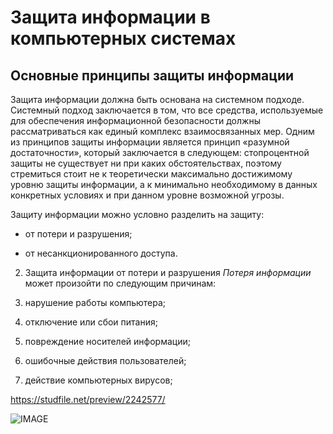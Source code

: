 # Защита информации в компьютерных системах
## Основные принципы защиты информации
Защита информации должна быть основана на системном подходе. Системный подход заключается в том, что все средства, используемые для обеспечения информационной безопасности должны рассматриваться как единый комплекс взаимосвязанных мер. Одним из принципов защиты информации является принцип «разумной достаточности», который заключается в следующем: стопроцентной защиты не существует ни при каких обстоятельствах, поэтому стремиться стоит не к теоретически максимально достижимому уровню защиты информации, а к минимально необходимому в данных конкретных условиях и при данном уровне возможной угрозы.

Защиту информации можно условно разделить на защиту:

* от потери и разрушения;

* от несанкционированного доступа.

2. Защита информации от потери и разрушения
*Потеря информации*  может произойти по следующим причинам:

1. нарушение работы компьютера;

2. отключение или сбои питания;

3. повреждение носителей информации;

4. ошибочные действия пользователей;

5. действие компьютерных вирусов;



<https://studfile.net/preview/2242577/>

![IMAGE](https://yandex.ru/images/search?pos=7&img_url=http%3A%2F%2Fkartinkin.net%2Fuploads%2Fposts%2F2022-03%2F1648492428_19-kartinkin-net-p-kartinki-na-temu-informatsionnaya-bezopasn-20.jpg&text=%D0%B7%D0%B0%D1%89%D0%B8%D1%82%D0%B0%20%D0%B8%D0%BD%D1%84%D0%BE%D1%80%D0%BC%D0%B0%D1%86%D0%B8%D0%B8%20%D0%BA%D0%B0%D1%80%D1%82%D0%B8%D0%BD%D0%BA%D0%B0&lr=44&rpt=simage&source=serp)

